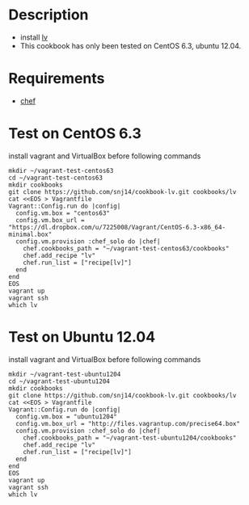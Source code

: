 Description
===========

- install [lv](http://www.mt.cs.keio.ac.jp/person/narita/lv/)
- This cookbook has only been tested on CentOS 6.3, ubuntu 12.04.

Requirements
==================

- [chef](http://www.opscode.com/chef/)

Test on CentOS 6.3
==================

install vagrant and VirtualBox before following commands

    mkdir ~/vagrant-test-centos63
    cd ~/vagrant-test-centos63
    mkdir cookbooks
    git clone https://github.com/snj14/cookbook-lv.git cookbooks/lv
    cat <<EOS > Vagrantfile
    Vagrant::Config.run do |config|
      config.vm.box = "centos63"
      config.vm.box_url = "https://dl.dropbox.com/u/7225008/Vagrant/CentOS-6.3-x86_64-minimal.box"
      config.vm.provision :chef_solo do |chef|
        chef.cookbooks_path = "~/vagrant-test-centos63/cookbooks"
        chef.add_recipe "lv"
        chef.run_list = ["recipe[lv]"]
      end
    end
    EOS
    vagrant up
    vagrant ssh
    which lv

Test on Ubuntu 12.04
=====================

install vagrant and VirtualBox before following commands

    mkdir ~/vagrant-test-ubuntu1204
    cd ~/vagrant-test-ubuntu1204
    mkdir cookbooks
    git clone https://github.com/snj14/cookbook-lv.git cookbooks/lv
    cat <<EOS > Vagrantfile
    Vagrant::Config.run do |config|
      config.vm.box = "ubuntu1204"
      config.vm.box_url = "http://files.vagrantup.com/precise64.box"
      config.vm.provision :chef_solo do |chef|
        chef.cookbooks_path = "~/vagrant-test-ubuntu1204/cookbooks"
        chef.add_recipe "lv"
        chef.run_list = ["recipe[lv]"]
      end
    end
    EOS
    vagrant up
    vagrant ssh
    which lv
